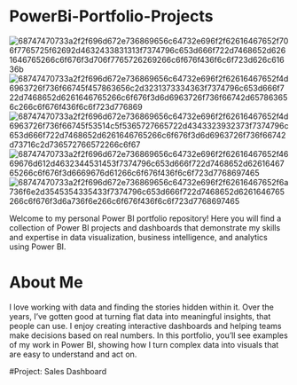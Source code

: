 # PowerBi-Portfolio-Projects

![68747470733a2f2f696d672e736869656c64732e696f2f62616467652f706f7765725f62692d4632433831313f7374796c653d666f722d7468652d6261646765266c6f676f3d706f7765726269266c6f676f436f6c6f723d626c61636b](https://github.com/user-attachments/assets/9992f361-2fe0-4d95-930c-0197cdaff291) 
![68747470733a2f2f696d672e736869656c64732e696f2f62616467652f4d6963726f736f66745f457863656c2d3231373334363f7374796c653d666f722d7468652d6261646765266c6f676f3d6d6963726f736f66742d657863656c266c6f676f436f6c6f723d776869](https://github.com/user-attachments/assets/6bf69d09-f6a1-4f70-a191-61590c7457a8)
![68747470733a2f2f696d672e736869656c64732e696f2f62616467652f4d6963726f736f66745f53514c5f5365727665722d4343323932373f7374796c653d666f722d7468652d6261646765266c6f676f3d6d6963726f736f66742d73716c2d736572766572266c6f67](https://github.com/user-attachments/assets/7816695f-a945-47d6-8da6-d2ef5abbbea9)
![68747470733a2f2f696d672e736869656c64732e696f2f62616467652f4669676d612d4632344531453f7374796c653d666f722d7468652d6261646765266c6f676f3d6669676d61266c6f676f436f6c6f723d7768697465](https://github.com/user-attachments/assets/eae8c66f-0c5a-4089-8e9c-e58598499c06)
![68747470733a2f2f696d672e736869656c64732e696f2f62616467652f6a736f6e2d3545354335433f7374796c653d666f722d7468652d6261646765266c6f676f3d6a736f6e266c6f676f436f6c6f723d7768697465](https://github.com/user-attachments/assets/29d7ba45-d539-4cef-aabe-86636d66ab1a)

Welcome to my personal Power BI portfolio repository! Here you will find a collection of Power BI projects and dashboards that demonstrate my skills and expertise in data visualization, business intelligence, and analytics using Power BI.

# About Me

I love working with data and finding the stories hidden within it. Over the years, I’ve gotten good at turning flat data into meaningful insights, that people can use. I enjoy creating interactive dashboards and helping teams make decisions based on real numbers. In this portfolio, you’ll see examples of my work in Power BI, showing how I turn complex data into visuals that are easy to understand and act on.

#Project: Sales Dashboard

